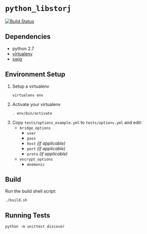 `python_libstorj`
===
[![Build Status](https://travis-ci.org/Storj/python-libstorj.svg?branch=master)](https://travis-ci.org/Storj/python-libstorj)

Dependencies
---
+ python 2.7
+ [virtualenv](https://virtualenv.pypa.io/en/stable/installation/)
+ [swig](http://www.swig.org/)


Environment Setup
---
1. Setup a virtualenv
    ```
    virtualenv env
    ```
1. Activate your virtualenv
    ```
    . env/bin/activate
    ```
1. Copy `tests/options_example.yml` to `tests/options.yml` and edit:
      + `bridge_options`
        - `user`
        - `pass`
        - `host` _(if applicable)_
        - `port` _(if applicable)_
        - `proto` _(if applicable)_
      + `encrypt_options`
        - `mnemonic`

Build
---
Run the build shell script:
```
./build.sh
```

Running Tests
---
```
python -m unittest discover
```
